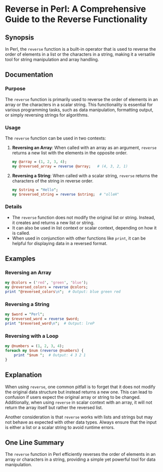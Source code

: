 <!--
Meta Description: # Reverse in Perl: A Comprehensive Guide to the Reverse Functionality ## Synopsis In Perl, the `reverse` function is a built-in operator that is used ...
Meta Keywords: reverse, string, array, perl, list
-->

# Reverse in Perl: A Comprehensive Guide to the Reverse Functionality

## Synopsis
In Perl, the `reverse` function is a built-in operator that is used to reverse the order of elements in a list or the characters in a string, making it a versatile tool for string manipulation and array handling.

## Documentation

### Purpose
The `reverse` function is primarily used to reverse the order of elements in an array or the characters in a scalar string. This functionality is essential for various programming tasks, such as data manipulation, formatting output, or simply reversing strings for algorithms.

### Usage
The `reverse` function can be used in two contexts:

1. **Reversing an Array**: When called with an array as an argument, `reverse` returns a new list with the elements in the opposite order.
   
   ```perl
   my @array = (1, 2, 3, 4);
   my @reversed_array = reverse @array;   # (4, 3, 2, 1)
   ```

2. **Reversing a String**: When called with a scalar string, `reverse` returns the characters of the string in reverse order.

   ```perl
   my $string = "Hello";
   my $reversed_string = reverse $string;  # "olleH"
   ```

### Details
- The `reverse` function does not modify the original list or string. Instead, it creates and returns a new list or string.
- It can also be used in list context or scalar context, depending on how it is called.
- When used in conjunction with other functions like `print`, it can be helpful for displaying data in a reversed format.

## Examples

### Reversing an Array
```perl
my @colors = ('red', 'green', 'blue');
my @reversed_colors = reverse @colors;
print "@reversed_colors\n";  # Output: blue green red
```

### Reversing a String
```perl
my $word = "Perl";
my $reversed_word = reverse $word;
print "$reversed_word\n";  # Output: lreP
```

### Reversing with a Loop
```perl
my @numbers = (1, 2, 3, 4);
foreach my $num (reverse @numbers) {
    print "$num ";  # Output: 4 3 2 1
}
```

## Explanation
When using `reverse`, one common pitfall is to forget that it does not modify the original data structure but instead returns a new one. This can lead to confusion if users expect the original array or string to be changed. Additionally, when using `reverse` in scalar context with an array, it will not return the array itself but rather the reversed list.

Another consideration is that `reverse` works with lists and strings but may not behave as expected with other data types. Always ensure that the input is either a list or a scalar string to avoid runtime errors.

## One Line Summary
The `reverse` function in Perl efficiently reverses the order of elements in an array or characters in a string, providing a simple yet powerful tool for data manipulation.